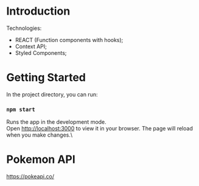 # Introduction

Technologies:

* REACT (Function components with hooks);
* Context API;
* Styled Components;

# Getting Started 

In the project directory, you can run:
### `npm start`

Runs the app in the development mode.\
Open [http://localhost:3000](http://localhost:3000) to view it in your browser.
The page will reload when you make changes.\

# Pokemon API

https://pokeapi.co/
